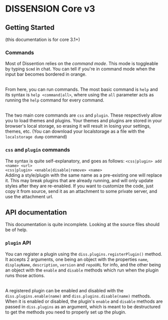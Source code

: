 # DISSENSION Core v3
## Getting Started
(this documentation is for core 3.1+)
### Commands
Most of Dissention relies on the *command mode*. This mode is toggleable by typing `$cmd` in chat. You can tell if you're in command mode when the input bar becomes bordered in orange.<br><br>

From here, you can run commands. The most basic command is `help` and its syntax is `help <command|all>`, where using the `all` parameter acts as running the `help` command for every command.<br><br>

The two main core commands are `css` and `plugin`. These respectively allow you to load themes and plugins. Your themes and plugins are stored in your browser's local storage, so erasing it will result in losing your settings, themes, etc. (You can download your localstorage as a file with the `localstorage dump` command)

### `css` and `plugin` commands
The syntax is quite self-explanatory, and goes as follows:
`<css|plugin> add <name> <url>`<br>
`<css|plugin> <enable|disable|remove> <name>`<br>
Adding a style/plugin with the same name as a pre-existing one will replace it. This may break plugins that are already running, and will only update styles after they are re-enabled. If you want to customize the code, just copy it from source, send it as an attachment to some private server, and use the attachment url.

## API documentation
This documentation is quite incomplete. Looking at the source files should be of help.
### `plugin` API
You can register a plugin using the `diss.plugins.registerPlugin()` method. It accepts 2 arguments, one being an object with the properties `name`, `displayName`, `description`, `version` and `repoURL` for info, and the other being an object with the `enable` and `disable` methods which run when the plugin runs those actions.<br><br>

A registered plugin can be enabled and disabled with the `diss.plugins.enable(name)` and `diss.plugins.disable(name)` methods.
When it is enabled or disabled, the plugin's `enable` and `disable` methods are passed in `diss.plugins` as an argument, which is meant to be destructured to get the methods you need to properly set up the plugin.
